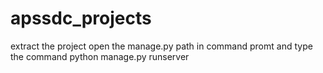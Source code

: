 # apssdc_projects

extract the project open the manage.py path in command promt
and type the command python manage.py runserver
